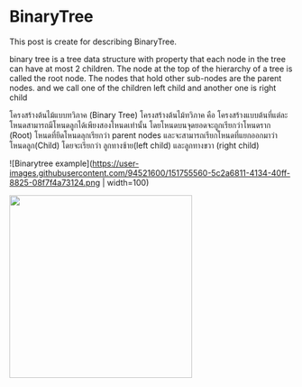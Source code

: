 # BinaryTree

This post is create for describing BinaryTree.

binary tree is a tree data structure with property that each node in the tree can have at most 2 children.
The node at the top of the hierarchy of a tree is called the root node. The nodes that hold other sub-nodes are the parent nodes.
and we call one of the children left child and another one is right child 

โครงสร้างต้นไม้แบบทวิภาค (Binary Tree) 
    โครงสร้างต้นไม้ทวิภาค  คือ โครงสร้างแบบต้นที่แต่ละโหนดสามารถมีโหนดลูกได้เพียงสองโหนดเท่านั้น โดยโหนดบนจุดยอดจะถูกเรียกว่าโหนดราก (Root) โหนดที่ยึดโหนดลุกเรียกว่า parent nodes  และจะสามารถเรียกโหนดที่แยกออกมาว่า โหนดลูก(Child) โดยจะเรียกว่า ลูกทางซ้าย(left child) และลูกทางขวา (right child)

![Binarytree example](https://user-images.githubusercontent.com/94521600/151755560-5c2a6811-4134-40ff-8825-08f7f4a73124.png | width=100)

<img src="BinaryTree/image/BinaryTree example" width="324" height="324">

